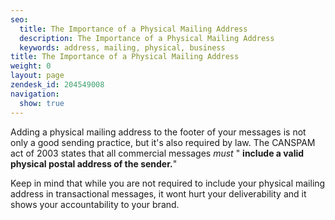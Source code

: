```yaml
---
seo:
  title: The Importance of a Physical Mailing Address
  description: The Importance of a Physical Mailing Address
  keywords: address, mailing, physical, business
title: The Importance of a Physical Mailing Address
weight: 0
layout: page
zendesk_id: 204549008
navigation:
  show: true
---
```


Adding a physical mailing address to the footer of your messages is not only a good sending practice, but it's also required by law. The CANSPAM act of 2003 states that all commercial messages _must_ " **include a valid physical postal address of the sender.**" 

Keep in mind that while you are not required to include your physical mailing address in transactional messages, it wont hurt your deliverability and it shows your accountability to your brand. 

